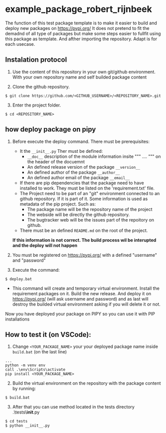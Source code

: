 # example_package_robert_rijnbeek

The function of this test package template is to make it easier to build and deploy new packages on https://pypi.org/ 
It does not pretend to fit the demadnd of all type of packages but make some steps easier to fullfit using this package as template. And afther importing the repository. Adapt is for each usecase.

## Instalation protocol
1. Use the content of this repository in your own git/github environment. With your own repository name and self builded package content

2. Clone the github repository.
````
$ git clone https://github.com/<GITHUB_USERNAME>/<REPOSITORY_NAME>.git
````
3. Enter the project folder.
````
$ cd <REPOSITORY_NAME>
````
## how deploy package on pipy

1. Before execute the deploy command. There must be prerequisites:
    * It the ``__init__.py`` Ther must be defined: 
        * ``__doc__`` description of the module information insite """ .... """ on the header of the docuemnt
        * An defined release version of the package ``__version__`` 
        * An defined author of the package ``__author__``
        * An defined author email of the package ``__email__``
    * If there are pip dependencies that the package need to have installed to work. They must be listed on the 'requirement.txt' file.
    * The Project need to be part of an "git" environment connected to an github repository. If it is part of it. Some information is used as metadata of the pip project. Such as:
        * The package name will be the repository name of the project
        * The webside will be directly the github repository.
        * The bugtracker web will be the issues part of the repoitory on github.
    * There must be an defined ``README.md`` on the root of the project.

    **If this information is not correct. The build process wil be interupted and the deploy will not happen**

2. You must be registered on https://pypi.org/ with a defined "username" and "password"

3. Execute the command:
`````
$ deploy.bat 
`````

* This command will create and temporary virtual environment. Install the requirement packages on it. Build the new release. And deploy it on https://pypi.org/ (will ask username and password) and as last will destroy the builded virtual environment asking if you will delete it or not. 

Now you have deployed your package on PIPY so you can use it with PIP installations

## How to test it (on VSCode):

1. Change ``<YOUR_PACKAGE_NAME>`` your your deployed package name inside ``build.bat`` (on the last line)
````
...
python -m venv env
call .\env\Scripts\activate
pip install <YOUR_PACKAGE_NAME>
````

2. Build the virtual environment on the repository with the package content by running:
````
$ build.bat
````
3. After that you can use method located in the tests directory .\\tests\\__init__.py
````
$ cd tests
$ python __init__.py
````